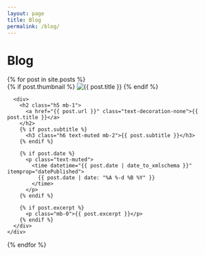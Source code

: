 ```yaml
---
layout: page
title: Blog
permalink: /blog/
---
```


# Blog

<div class="row row-cols-1 g-4 mt-4">
{% for post in site.posts %}
  <div class="mb-4">
    <div class="d-flex align-items-start">
      {% if post.thumbnail %}
        <img src="{{ post.thumbnail }}" class="flex-shrink-0 me-3 blog-thumbnail" alt="{{ post.title }}">
      {% endif %}

      <div>
        <h2 class="h5 mb-1">
          <a href="{{ post.url }}" class="text-decoration-none">{{ post.title }}</a>
        </h2>
        {% if post.subtitle %}
          <h3 class="h6 text-muted mb-2">{{ post.subtitle }}</h3>
        {% endif %}

        {% if post.date %}
          <p class="text-muted">
            <time datetime="{{ post.date | date_to_xmlschema }}" itemprop="datePublished">
              {{ post.date | date: "%A %-d %B %Y" }}
            </time>
          </p>
        {% endif %}

        {% if post.excerpt %}
          <p class="mb-0">{{ post.excerpt }}</p>
        {% endif %}
      </div>
    </div>
  </div>
{% endfor %}
</div>

